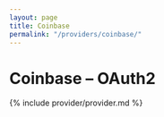 ```yaml
---
layout: page
title: Coinbase
permalink: "/providers/coinbase/"
---
```

# Coinbase – OAuth2

{% include provider/provider.md %}
